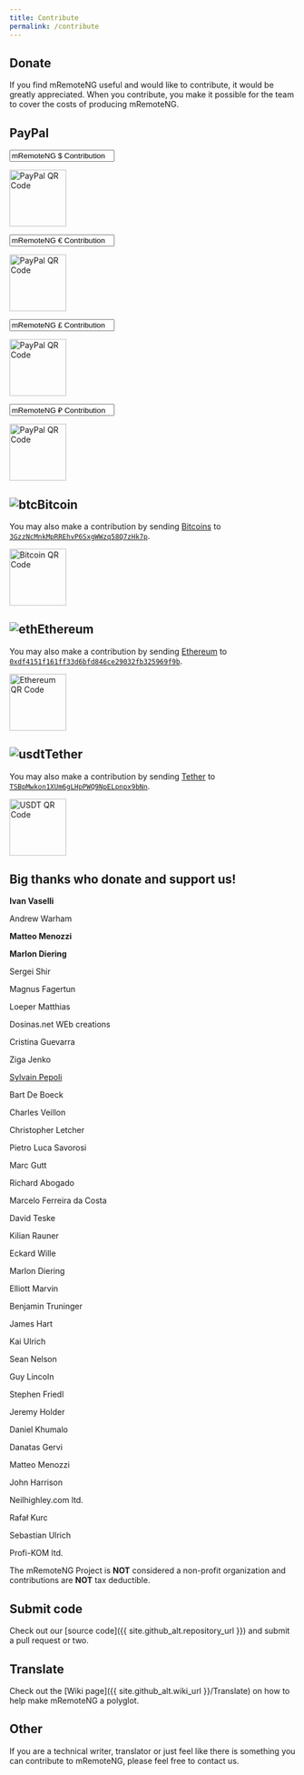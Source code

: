 ```yaml
---
title: Contribute
permalink: /contribute
---
```

<style>
	#submitBtn {
		transition: opacity 0.35s ease;
	}
</style>
<script>
	$(document).ready(function() {
		var cleave = new Cleave('#amount', {
			numeral: true
		});
		$('#amount').keyup(function(evt) {
			$('#submitBtn').prop('disabled', ($(this).val() ? false : true));
		});
	});
</script>
## Donate
If you find mRemoteNG useful and would like to contribute, it would be greatly appreciated.  When you contribute, you make it possible for the team to cover the costs of producing mRemoteNG.
<div class='card-deck text-center'>
	<div class='card'>
		<div class='card-body'>
			<h2 class='card-title'>PayPal</h2>
			<div id="donate-button-container">
				<div class='form-group'>
					<input type='text' class='form-control' name='item_name' value='mRemoteNG $ Contribution' readonly>
					<p class='card-text'><img class='img-responsive' alt='PayPal QR Code' src='{{ site.baseurl }}/images/donations/PayPal QR Code (1).png' height='100px'></p>
				</div>
				<div id="donate-button1"></div>
				<div class='form-group'>
					<input type='text' class='form-control' name='item_name' value='mRemoteNG € Contribution' readonly>
					<p class='card-text'><img class='img-responsive' alt='PayPal QR Code' src='{{ site.baseurl }}/images/donations/PayPal QR Code (2).png' height='100px'></p>
				</div>
				<div id="donate-button2"></div>
				<div class='form-group'>
					<input type='text' class='form-control' name='item_name' value='mRemoteNG £ Contribution' readonly>
					<p class='card-text'><img class='img-responsive' alt='PayPal QR Code' src='{{ site.baseurl }}/images/donations/PayPal QR Code (3).png' height='100px'></p>
				</div>
				<div id="donate-button3"></div>
				<div class='form-group'>
					<input type='text' class='form-control' name='item_name' value='mRemoteNG ₽ Contribution' readonly>
					<p class='card-text'><img class='img-responsive' alt='PayPal QR Code' src='{{ site.baseurl }}/images/donations/PayPal QR Code (4).png' height='100px'></p>
				</div>
				<div id="donate-button4"></div>
				<script src="https://www.paypalobjects.com/donate/sdk/donate-sdk.js" charset="UTF-8"></script>
				<script>
					PayPal.Donation.Button({
						env:'production',
						hosted_button_id:'CHQY3Q3ST9H4U',
						image: {
							src:'https://www.paypalobjects.com/en_US/GB/i/btn/btn_donateCC_LG.gif',
							alt:'Donate with PayPal button',
							title:'PayPal - The safer, easier way to pay online!',
						}
					}).render('#donate-button1');
				</script>
				<script>
					PayPal.Donation.Button({
						env:'production',
						hosted_button_id:'UK75QBUYNPYKN',
						image: {
							src:'https://www.paypalobjects.com/en_US/GB/i/btn/btn_donateCC_LG.gif',
							alt:'Donate with PayPal button',
							title:'PayPal - The safer, easier way to pay online!',
						}
					}).render('#donate-button2');
				</script>
				<script>
					PayPal.Donation.Button({
						env:'production',
						hosted_button_id:'2N5HY54ZTT9TC',
						image: {
							src:'https://www.paypalobjects.com/en_US/GB/i/btn/btn_donateCC_LG.gif',
							alt:'Donate with PayPal button',
							title:'PayPal - The safer, easier way to pay online!',
						}
					}).render('#donate-button3');
				</script>
				<script>
					PayPal.Donation.Button({
						env:'production',
						hosted_button_id:'CBQ54US7EFX68',
						image: {
							src:'https://www.paypalobjects.com/en_US/GB/i/btn/btn_donateCC_LG.gif',
							alt:'Donate with PayPal button',
							title:'PayPal - The safer, easier way to pay online!',
						}
					}).render('#donate-button4');
				</script>
			</div>
		</div>
	</div>
	<div class='card'>
		<div class='card-body'>
			<h2 class='card-title'><img class='img-responsive' alt='btc' src='{{ site.baseurl }}/images/donations/btc.png'>Bitcoin</h2>
			<p class='card-text'>You may also make a contribution by sending <a href='https://bitcoin.org/'>Bitcoins</a> to <a href='bitcoin:3GzzNcMnkMpRREhvP6SxgWWzq58Q7zHk7p'><code style='word-break: break-word;'>3GzzNcMnkMpRREhvP6SxgWWzq58Q7zHk7p</code></a>.</p>
			<p class='card-text'><img class='img-responsive' alt='Bitcoin QR Code' src='{{ site.baseurl }}/images/donations/BTC QR Code.jpg' height='100px'></p>
			<h2 class='card-title'><img class='img-responsive' alt='eth' src='{{ site.baseurl }}/images/donations/eth.png'>Ethereum</h2>
			<p class='card-text'>You may also make a contribution by sending <a href='https://ethereum.org//'>Ethereum</a> to <a href='ethereum:0xdf4151f161ff33d6bfd846ce29032fb325969f9b'><code style='word-break: break-word;'>0xdf4151f161ff33d6bfd846ce29032fb325969f9b</code></a>.</p>
			<p class='card-text'><img class='img-responsive' alt='Ethereum QR Code' src='{{ site.baseurl }}/images/donations/ETH QR Code.jpg' height='100px'></p>
			<h2 class='card-title'><img class='img-responsive' alt='usdt' src='{{ site.baseurl }}/images/donations/tether-usdt.png'>Tether</h2>
			<p class='card-text'>You may also make a contribution by sending <a href='https://tether.to//'>Tether</a> to <a href='tether:TSBpMwkon1XUm6gLHpPWQ9NpELpnpx9bNn'><code style='word-break: break-word;'>TSBpMwkon1XUm6gLHpPWQ9NpELpnpx9bNn</code></a>.</p>
			<p class='card-text'><img class='img-responsive' alt='USDT QR Code' src='{{ site.baseurl }}/images/donations/USDT QR Code.jpg' height='100px'></p>
		</div>
	</div>
	<div class='card'>
		<div class='card-body'>
			<h2 class='card-title'>Big thanks who donate and support us!</h2>
			<p class='card-text'><b>Ivan Vaselli</b></p>
			<p class='card-text'>Andrew Warham</p>
			<p class='card-text'><b>Matteo Menozzi</b></p>
			<p class='card-text'><b>Marlon Diering</b></p>
			<p class='card-text'>Sergei Shir</p>
			<p class='card-text'>Magnus Fagertun</p>
			<p class='card-text'>Loeper Matthias</p>
			<p class='card-text'>Dosinas.net WEb creations</p>
			<p class='card-text'>Cristina Guevarra</p>
			<p class='card-text'>Ziga Jenko</p>
			<p class='card-text'><u>Sylvain Pepoli</u></p>
			<p class='card-text'>Bart De Boeck</p>
			<p class='card-text'>Charles Veillon</p>
			<p class='card-text'>Christopher Letcher</p>
			<p class='card-text'>Pietro Luca Savorosi</p>
			<p class='card-text'>Marc Gutt</p>
			<p class='card-text'>Richard Abogado</p>
			<p class='card-text'>Marcelo Ferreira da Costa</p>
			<p class='card-text'>David Teske</p>
			<p class='card-text'>Kilian Rauner</p>
			<p class='card-text'>Eckard Wille</p>
			<p class='card-text'>Marlon Diering</p>
			<p class='card-text'>Elliott Marvin</p>
			<p class='card-text'>Benjamin Truninger</p>
			<p class='card-text'>James Hart</p>
			<p class='card-text'>Kai Ulrich</p>
			<p class='card-text'>Sean Nelson</p>
			<p class='card-text'>Guy Lincoln</p>
			<p class='card-text'>Stephen Friedl</p>
			<p class='card-text'>Jeremy Holder</p>
			<p class='card-text'>Daniel Khumalo</p>
			<p class='card-text'>Danatas Gervi</p>
			<p class='card-text'>Matteo Menozzi</p>
			<p class='card-text'>John Harrison</p>
			<p class='card-text'>Neilhighley.com ltd.</p>
			<p class='card-text'>Rafał Kurc</p>
			<p class='card-text'>Sebastian Ulrich</p>
			<p class='card-text'>Profi-KOM ltd.</p>
		</div>
	</div>
</div>

The mRemoteNG Project is **NOT** considered a non-profit organization and contributions are **NOT** tax deductible.

## Submit code
Check out our [source code]({{ site.github_alt.repository_url }}) and submit a pull request or two.

## Translate
Check out the [Wiki page]({{ site.github_alt.wiki_url }}/Translate) on how to help make mRemoteNG a polyglot.

## Other
If you are a technical writer, translator or just feel like there is something you can contribute to mRemoteNG, please feel free to contact us.
